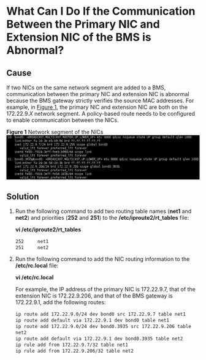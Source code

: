 # What Can I Do If the Communication Between the Primary NIC and Extension NIC of the BMS is Abnormal?<a name="EN-US_TOPIC_0151841132"></a>

## Cause<a name="section1418611694917"></a>

If two NICs on the same network segment are added to a BMS, communication between the primary NIC and extension NIC is abnormal because the BMS gateway strictly verifies the source MAC addresses. For example, in  [Figure 1](#fig9146815125112), the primary NIC and extension NIC are both on the 172.22.9._X_  network segment. A policy-based route needs to be configured to enable communication between the NICs.

**Figure  1**  Network segment of the NICs<a name="fig9146815125112"></a>  
![](figures/network-segment-of-the-nics.png "network-segment-of-the-nics")

## Solution<a name="section14418919529"></a>

1.  Run the following command to add two routing table names \(**net1**  and  **net2**\) and priorities \(**252**  and  **251**\) to the  **/etc/iproute2/rt\_tables**  file:

    **vi /etc/iproute2/rt\_tables**

    ```
    252     net1
    251     net2
    ```

2.  Run the following command to add the NIC routing information to the  **/etc/rc.local**  file:

    **vi /etc/rc.local**

    For example, the IP address of the primary NIC is 172.22.9.7, that of the extension NIC is 172.22.9.206, and that of the BMS gateway is 172.22.9.1, add the following routes:

    ```
    ip route add 172.22.9.0/24 dev bond0 src 172.22.9.7 table net1
    ip route add default via 172.22.9.1 dev bond0 table net1
    ip route add 172.22.9.0/24 dev bond0.3935 src 172.22.9.206 table net2
    ip route add default via 172.22.9.1 dev bond0.3935 table net2
    ip rule add from 172.22.9.7/32 table net1
    ip rule add from 172.22.9.206/32 table net2
    ```


